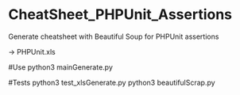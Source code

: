 # CheatSheet_PHPUnit_Assertions
Generate cheatsheet with Beautiful Soup for PHPUnit assertions

-> PHPUnit.xls

#Use
python3 mainGenerate.py

#Tests
python3 test_xlsGenerate.py
python3 beautifulScrap.py
